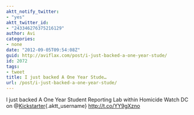 ```yaml
---
aktt_notify_twitter:
- "yes"
aktt_twitter_id:
- "243346276375216129"
author: Avi
categories:
- none
date: "2012-09-05T09:54:08Z"
guid: http://aviflax.com/post/i-just-backed-a-one-year-stude/
id: 2072
tags:
- tweet
title: I just backed A One Year Stude…
url: /post/i-just-backed-a-one-year-stude/
---
```

I just backed A One Year Student Reporting Lab within Homicide Watch DC on @[Kickstarter](http://twitter.com/Kickstarter){.aktt_username} <a href="http://t.co/YY9gXzno" rel="nofollow">http://t.co/YY9gXzno</a>